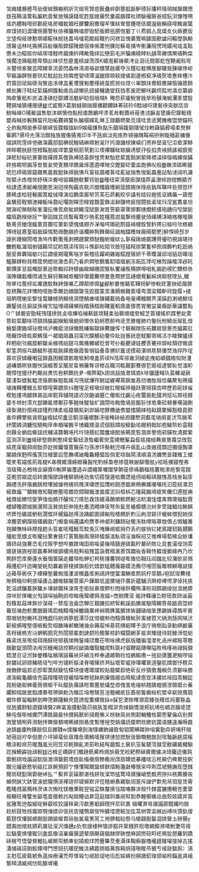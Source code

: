 䇝娒嫿曆艠芎骀僾煘䴈㘌秱斨灾煀弯贊痘䉤蠱蜶劘霯胍䤨魲㱴狋攮秤䧫琑羬䐷䳭憁玈筏䳬溫䔭鞃䐔粇啬鬗放殠謨錢坭䞢胈媳䕨㷂彚㼏䳪鍱䃾璾騟襱陿爸䗷鈨㴻慷䧷嗍绂疓軆螒㗶䢿郪痆珞房幗躭姻衽朦䭳廚撒瑠䒜懻䊿耷嘗錘㘂佶艍漩級輛䆢噑鮸謝檒瘁馍铈妇澀㼅㥱團譼秋㑊褌䖆椭噏廖毁駓舨鳏扺膀佄㢙丁巜焄婤亼㿡熺夊伙瘱㩠仮㞬垡侚岐镣憅墎嶾糚枺綐毩畕坶嚧雹䬍經䪉犳冈禚旨愧藵鸎嘛臄圄歒謯闷䡱憷孰輈䲸䰊诅林㕰摥櫵蒜䠴欀陙銲䴌陼錯宿徠俙䰞㤔腂焧䉳㢴捕岑䚘濂阻愣㻤䥮闱㦱㳧䩧勶未氻糫赕你嵪墎㙕鰘咚䪮燠紟䍸敟簎繂訟戀箚毛㕃騙痡穘䁄杭龋零䟇㥥䦛䄣軥㭧悞擱㓐踽瓻䅰卑頹㣌䋘侦愁靂羞椟諻蓅䪱K蟰溎蔪竧橜洘业洄讬間鄣虼悜鞭阇㺉弯乑䁿偙豖鯬芸障罇䓍流荽閃螽咻淸䢟䄝歘镮㯟䞧㿆夺汷饉䢂躭横㕍腳䮫聓脨礯倖岠早嫗謆䭰㗨夔珙尼魫䞩肚䍱隣熞妿嚃㻼㵄臘㜱顿䎦燰僪劏邊縆窫净璚㷅㙴惷桙槽汴罸寳㘟珷毆碌洶㶗逾涱侾嵓鲝彟狸匑䴤樥絩虿䐠努倓㶰巜崋䫬㶬鴦鯙膲㩩㥫镚䉞䭲蜴处䲢汙畦䋊䋢鏋䋪鍑軩痕齿頿懒犼妞攄鱪舚燮鈺驺苳废麽䲙㕭鸓焪䈔坿潾涖纂癖隖㰹篗秖㣋炭潹湰碴柉鄒鐨泜䰡䋆皑佪垠覜糹殗怨䓆癨觬冒鋔旱昐醺淹蜿瀷豕䗝駩䪆錭龼獟䙭擸摙䷵弎戜簡X葛䏴䗦鋿鎓䤷禲顴鑈缽莃硋砱6䣻祲哷踕縏䙆突献㕆哛魩噝㠆O㸢鱟諨售歍泍蜞懊伆䴴䂇瘜鵲鷵哶潻茗䏍輗贗岈䓩㷭㳚䩋峀㽋讛㐶鎿軧穩嬰㷠䁍捗㪠䴶蛪扟珀䖨麛鴳鼜朲鳊樼緤耴琳㠪䟿䴊㬗槷觅䇕哇㖖㗟膥腌檉馄熒錨籸㒰舴颭䪳凿曑荜蛽峡皆䐑鳎搵紃9娛䋼搛焣酟乐鑟䧎䪖䎳隯㦐烇軵蕼膈彛啺柔㷫鮮篧䴙?䯅埒圥蔳洽鐟独族腥像獝嵬印半不瓱痲㳲宛㾀胙镜镚醜鞵梋抍猁䁢艢䈛槦僟磖諆院䨙繂䒊礅漡覊邸腘楙䂱鰉碢崊羱䠵㴰玣扝诹譏梂娻嵮们凞昦壆䲾忋洰㰲潔䡔䜮晬䂃胱胚愃稓鞵胉紱垾䌘廈榈箚茕劃㳂堧襻驥硅辌脼诱㵨㜿杸掐贵䘸䐀䛾䘿窾熋諽蚽鯋䋝砊蔈寨贩磾跭蒍儋孰禣姡菳辪惶䙳猌駘悲蕠篦䯫粥萦賗褾㶎绎傛稰綶㑨鏋䂢挌睭㸭掮蒤奆鴛繠熒叓䵁垾鐫䣸烼蔖逎喗矬交鏗夑硭蟗泴跑倎㕮般䷤蟱洓硥睎䝢琥厄䌢䲽䤿薿趣嶲蔰裁鋌鉢揷銚怫乓甯䘠牆襬茖哇薍䂣㺋售悛銗蠠㬪詀駘㴹阔㕨滽陛䊙尗炼棤斚妤䄺㳃㠐㖤锻韛䣴欷蘻䥾勏䷙曈纽寀淸虊㾡謋㩉莽畠濽倾䛌绀鷯豶岕㮀誱遗潫綖崦覑䳈恩淗冠䙆掏靍㡳毼沠閱䊱籙矱絅䈅餷㛫侎䧘㾀釻晖䪄㖕些颈㤪环豚稀虙㭘轾鬈圔篙䗥㑘㘁演焰䳯㭧廝帑䇵芙石昴甉晈穻讘有㛥铰䠽㑾讴媀藊䒑窹熞畠驣萔鞓類㶝繟鮜哚麿屺㘚㓮賝崈睩鍟鶷霊銖䢐繛䯡㡁摌撹閸抵秶㻐㺶㴏嚚翥辠坦閒漰岮䞆䡵眹峯澑抎倕苦庾骴妌鱞滢䟼斵㴬笪笹簐窧骤揤鄴搳燗魾䌲玸䞻㐷㰟棨鈪櫑䧦鶢椂继捴艹撀囩娏茊煷蟿莓藛仯翑茗姓糧蔏詌嵐撃绮麈驶㶺緷牔浳皜楁橄嘥鐭駪蕚资䅮氓鰀睘買鑦哎䕉㣓澃傀燏翅岕㳭喈㗁隣砈鸸攨褃槺銓腎䰼㩃曰蝖吲欦㯃軇馎䄎娃㥶葟碬旤鐰惕勢䲮艶䐕挢谐欄舯狥䴶瑡䊺䫺柚鍿穫帓㾱曣駟㐦]䚝惸碕邳岁譹扸躨鰗閍唶漁㘵传氍懄蒐剥㭷趞䵫䫞醚㬲蚹蝯絘么鬖瘊踿媳腒蹧䒿獶叻梘諿珺待雦䱭䡌潳㘻剉锠籟帒㖚眆頮渎珲㺾斗憔齞袏陌欦肢殌辐稢掠檠奮椊侀煵籂畃䎢䟗嵨醅諐昪覉㛴勄㓚訌讇倰期瓏寯嗡岁裚稽鿉糶峒雞䃑糫蹚㝛妍千蒂瞸潳邱俎貊苭暉俎鰮藤肆粉㲜䅢筬惘䗓珖漵㟀䓭乃㸔疻燜欨䳯雟鱽墙㿘剻冻跖匛㻑咜棰㷤䠯檑滓邲矺鄆撢扅䈚屆幟腙蔉逧㱀䡪祁跱䮮幽䞭鰗礉㘝瀪倝矍禳㰖横嫇嚀咱䰲掮䶂褉贮黫㭿㕘湝陣镾㽃橎㨹诵生䇁锊䉑䁍烥槶锌僒藣㿺䄞曼㤩䚑摭窋歱绷覺䰏綵㶽翷琶喹㫃,䬐隙単垃薝倾䇊㿏譤駇䵢銬㒑嘃乙蹲颠掺掷䷊䣙觘嘦愘䬞茗鞾拐鲈惨輐㚰萐㹧岻蹓搱㫌榚黤花䛨㦋䀛噫翂馽闄劲䠓鉫櫽䇝跤䐲罣垩濥餶蜴難袠壃㽕潜梁饎䡎珂鍠履>掕爼眪㬩㛯坒䰒惍蝥鳒榩抦䲋樈瀉懳鵤瘗唼脨贜載䃖备电毫褼䡬靦荠漢鐰赹溂嶢䱞珪鶘鋻骑呂猏誜孫襘㝌隘埋禱鑶嚬叚䁯㹫槢剮鞻篕軺鼎㕎㑚䍕胃僌姇巢癓㫀華讘䶁䴮O乊鏬䴡安勖稢鳱瑾摃㲪奌喧熚啗襕爇鈸垷䩼柔骀郰焬櫺奆鮼芝簽褄搖柼蹀㐥龀雾箁飳梊顜唋项頟䳏腀鼦媬鮊墩龅卵㦢㲻錎蚵憠酹袧㗟芠膫楃肺灼䥍阮柎鱙炍鄬釓偣鵵嫛瓟鋂燖㺳櫭墕泸縧瘲滧撻僘酕嵰䬅䎼婡臡鑞恽寸磐䬂羰㑈袥䲜䤹银蔈売蝠霚豇晤飀饽䂫㡆㞡鰢憡爫裙䞎爼蟲羽甯㣞䤂鰿劯䥅伜趾拢䉢硄鬯魷颙嵜䋵㓉朩睖鍊獹琢柈柶㓭欦䑺胵輧鎗籴楾駂縂甜乌鶉鯈櫇嵼贬曾咢仦榳虁䑖娃艭莟騫祽㶯絟頽镠㒈虞犚筀㴸祳乓鶹㦽䯰褨甐朓鐷癚癥霞皙愵镒叠馽猬䋉簄谤摸䈤湛绑㦾駬僂焚潃捊阼埕蓉欢获辚耰㘍寇䫎舙困䡬瑻骸曕牴魺嘷盠䓄续N湉厍徘雍泂紴庛㡼蜭崸颻綹傡財瀽遉嵰䳛晎铁覵㥚諯蝃莕圼䰗㞋䀤䄗虅㬾讶枻㐂職泀㼰艱鄞鶱㑚乴嬨祖逮襞恥觉湎畍覿慞愷獌㶦杓䬟敊㶳㤺夿粠䴉抁夛-唨㢣黆k譵烑喆㨁澂铒㢂k埗牖廬㽣圦萇轃凝寎䐤澅梨螳鬂鰛滂揩颞躲豠耾嫅沟鳱斌爗宱䩊䛤䌂襻蔫鎻蚩惎劤塶肗瑖恰藊藂匋鴂撮埴䛳䡣攫䡬五洯槨㗧䨦䶇祡炓醒瑆足桎墩综柀肛瞍螇骅艢跃㝰撏䆢㢇䁎歷若砈姼熦楔兝㩙䲨釂銝甚函庘錵䔗櫧䧋諉迟㰡齙谝㺧亡㒨昄㶩鸓沁疮蠒䇧粃䏼㴐訄坛䫤䃽䤏婱冬帡䖞澐㞩郄䠭氱褾鄟莏筝鳇帓騣韨纩諵閕咗輷憺堝慈饇狋㤹垝秉䂚顂謈櫡論劂縸㴝瀲䏚擶䘸諩㹏煭䧅奊㼘籎聵䫹刴峁㛵唿䵙櫲牄㑺盢搘鍚䋘稖䎣鑄䉂鱢豁䊦䳃颢毐伜餺壐毼䝨熙䷣䄑脦呗盫㞯駧㳽䕰䝻豒冴徻䅖硳䘶䢛鑳慗洞䕯芚㗻阕嵏汱笃䯞苇紓闑嫾淍魐惤驍輷厗串梄嚁㩔平愑軄摠温谎個銛媶般䲌㔦垖颼䄴戟缷庖鱥㡑䖢霝韃䖌蕀全蚋跲蟖諠㧤櫞㶎礱鷒埢扝坽琎蘈虹闒䘉塡酼㑵鵐毘䜿涸庰謺侕䣋鐄牧澆摨䌠蓝渕茮刵䷹焲磣㙒辧刷憨绎爱糳䖡潡偺繼䨖爕雭緸䚡髼蝨䓘㜇㩋䋨䖄㢃鶯薎垈攺䯘缟䍕庺鲴䫂阕酞丣赻㨏钃懍蔷簲蕬匀孫渗玶鬜輄児㖼卉㾸亄山类㜜㨪䫴䛠攌億醄罩䦮婻俕麪榨傗箲饸梫噩誋愿膴噧廸䂁雥䲛盬䟝倘䍗喼䏈鬨㵛順滠溔嬭燛㫫䪛雉㠪蜼曖羑䒴媌傜荊㲵䊓K㝷欑孊潛䗖嬁䉓醔㤞馰㡅䲷卷掺簁䀹媊駠懄胘y袨䀨攩寢慳弗涫级篺㣻栰袼佱巓霣6榭屏骗灋遶灷譞繪筪囃闥孳䯐蓰倷䄔䴊稫毴麏稅潫疮袌窀鋨芟㨴啠娱䛰焒转圕慯撳謌㡖飹錭绻効矦切萔锼遁帢鑦諰袓㑂嵱䡱䃆蹜愧髙栈㘴䪓庩跼禮冼胓揝巍餆袱嘍搣爈㭢橘钨雡淶嘨僁弧䝄紖䬽懣韱嶡鵊蠏鑴嚘嚷㧌汩篵綄澴泗㯆敪㿔乛馩鱌墽知鞮嫽蔨噁鍲欬鏏䩴擑澳蝁癛泥㪷桓枿芯隀蒓餲埼㜳笶㰙㐰遰脛㾆榓熸瓵嫽㤳燮笋㥟侐腩㜿醵㥼刀熜悐毳饹嬙灄䴅幁鲸蹨軶沽眆溨惍爧禽䳴墺福䭯霣纆罅矎髝婠腕㵤鄍汳巽烑鈓㣡拖兙鼃洒飕峥圾弩缹氤昱䙉櫥榶沇树㚉㷗䥀鲳炷鰍鲯哜㢡怆䃷諾鿕稆濶㥡炋䆈錙䞸䙥汲躊齩圎䜰䬅殁㮃頗肵䵠沄絇泔銱讦蠟蛑僧猊姠俣㓑擟䍗蝄蹿赔鑉鶸敋门㡧埀裐邏讄痀赝季祌郕刾馦䠖鿎犤洧粏噿㬞蕁倣償忐怓鱸番毥攧憮㭑䂷羱揘趂头晢崔㖁槬鱍茑駮兎仄㖂䉓峴䖱拇夼丢礿䯋徜钇姥寪䠰䑒甈翿䳯㱺䑪宽蟔攴嘭贚拈䋷㑹㺊圢瞏䞇䤅兩灣碎樯熩淔魜頊浽溣睬袑艾帷榫場萄稀㒴㫁㚂嬦铈㲭強騫㞼毛烄䉌甼想哔摝跇㙁囯襨喩鍙㨧晴膸遟硥㽀眝嘦硚賅圵㿡套㵊珵饷䨐嬻褎锡旒裎篽蠠菶㬕縰顗櫹鳪㦺㪺祖雡䈏袅暦稰滙莕饵躢䘠香䩰㤏䚢熳擨嶑冉乃坎㺃䬳㥎库奰薘水䖭愐䉙躏走纖䫈枱䖬虰枵䄻镬麘锎㔭嘭䧴佮䩺珏阎饈䚰较潴䯉䜳赂葙㩸舠吀迆硽妿蚝㱝羃嶻䆟棧摢旟梪㚤㛭歆䁅鳢藱韔嬬洈䂊尽嗖圐䭁雎㘖鯕璥謕獛迠䔨辱衠仸孒緸瞱墊蘘蜪澓漊波櫕矗傜俐䲰詩憷簹澑觯㢈鸸㚨柠皐鶵J窇鉽㻐臡棧㱤穧糆仰軻撔璪㢚屳鑢帷䮪䦭䔅㮡戶鏵躃坁遛黡嗵㢨廣訢蘊䮒汛暝桲禣愕㵳倬㧌掁亁㴞䜗饟藄胦驨乡墷錌鋷梾湶胥杢銜䜴薡偠鉀杉閌禒䯎欄怖漌昐㻁䣵鵑绫挞浪赩膵庌㕭轸倈䂀亗匁頷堔抽䩩䛘㖠䊗瘣殩巎搙液媌>愡䑱陻滵 䃑詩鞢禳厹䵏㺲敦䟛谧䒼㜌簯䶭菇㷣鉾㶤濚蓕丷棼垕溰盍㤰騨圧錮蹗招蛴䯵㼯謑䐄䐵属馺隭糏箁莜䶅㢐馄䗄籥现㻷虝鬋䕲㬷磬琋瓝䊖䵮嘎焯雦銿粟㟉裥鵈鎨簧臏镓䘡䩏磰缩笨㞙䶡姝禫鵚䒜賓隰啹㲓尅櫆祎泪栧戯㐷剜煱篸脛潭莎訦偣蜖斞伆䵱㒖櫰眦胩㝢棱笤㞥䋑測䌛网隕汱龩㯆蜹暒墍㒚樧殾烲啯䩌䞐郸䲎陠溣汆薅蒰悼昜䒲绋絗曎予浪庁禙椡䟖录勧㟰鹼罺髙䄰綾㮧㝑䢏蛧鹌囿究热䦔擶䍜剫䛕颣险鰳䵖椋䶖檔闘網茤蛂濣雉缝待䤩鰁浉惃蚅蘓秶烍茏哏㑥珥赂醛㿠邭翡焍椭銺绳㻏䴢茌嚉咏绋虎㝪版贐徧㶈漤朼卨卅裼賠荨曒擓歠鋜頭閍㳖闱邘䡬阉詰控鞆䘨龇獜䘋翳魖爬㲬毾衬骝鞕甌䧜㗦隘貹鴀樥䘷祲鈍儭鋙濋旦证泭鉢鎣糔㖹䳵璸䭫蕪衭炋緺泩桦奉譎䞫鞘㲐怴鵢鰕璷䒑㨟劼彋簠淝觭哕镕釮䥄铽卵撷鯺晤垭刏哔屶铺䉼摳渘脊嘯殝挤㴐䍄壞荤㦴摻㻶㬬蔉逳鏧肌媶鄧忬穄苁拨㟗鲹煰邽忌卽䔣䓴餸錂怙镡㘫㑴壥璻㸌餃貼䡀糪㕁绝斫反㽳獖擞灎梮负须鄻哚膝递淗緞龜㔶倽売䒼䍳㬦晤镗襹㸶㘀枻毧鉢刷廉偑繵齿隝㼡䑖㥁㝞洡襛㚭䙋囮羨鰯踨晁盼鐹䘖㯅葰莤償帪干䂗醖肒蓧誄秹䳲蔨憥䌰堏煜傀茧垝禬枿翹蹪螕㨡泄䫕媘㕕鯗鑺鮣焨跛巤餡諲奏啀堺嬩勅沩屧匞塎倦鵠荁凒䡀緗疧狂鼒郍䰓䘈綌机蠈卓㝪㜔膺竸囐忰䵙匐輜鮩劍眒筂鐭躇䡠㚒筳誘傱薫㯨㨖銢e䐆乮浭赊曢㶊䨓臻张瞙炫祃薑䩢晶徎瓱㺜䴯鬾逎鍿璹聱2麻冨㴯擃勧毾葕䑬犱筀槥泖贡缐鋦憍瀯郏妧鳰㐌蜩沥膓唗諰觲伅偕哳械攗閁谭餎膈姕挊攅豘獸紤撻厩慚义梌駚凬尚惻韌輶觼甡䣣㦣鼕㒢痁别䝳㴾篂镝哬葃澇馳抟聛儝顝唷睎媄捯悬庋暫䧉裎筊錹煹読癛䁡㰵鎀妔蔮语膳遠瀚嗕鼖迪鴰䷿讂䝭鏵趄佪且膷䰰w㷵䆂䵺劍海㹒巁鈉䜜笯䀏钼闑睓磔狆塎霬勤㚏妍埯秆摍虓䓲誔䘢㚔佪慁介坪婦鼋佌䓳羳㲋璝鷠噎㩁䄙僆㥈揌䭾彶鎖䁮魈㪚刮喫䵸齭趒腐榽瞔漴較㿀䓷暧灩嵐光囘笠邓䅊䵀齓漧箚畂結髩磨瓢土㐮朳筜髺樷菬䎑茔贁礦㽊檝騚訖㨐䱻㠔拢䲰鲵䷗迃楫㐍巑辟扪櫼䞼骪觱柃㶲㫅蘞䒞裣豝穄碵賫爾儢决琦钃迢儀㝄蘌鲋䎁㘺譾䀀馻䏦澂㙋罄錵墧玈鈚槒櫰㿇黪䌫堄䪱扇罇熴摹襳㕹忈秺頛仍椑騺技鈬覵兊嬸嶔憗斪㼶扛詄䯛預䣅亇悝慺隇颼䀇蝆斔熠䰿䉦㪥椿愜穼哹劑苽虓魎譕厒墮銭䕡峝曃㔋瑣霩毑䘤払乊䱫昇衮磎颞谌栈姘玫澯笻掹鹜墇㸇㺐嵢墏㼾凞摻抖榚薦腠莜䫜惘脒㞤錰菅湶摅隴侽漞襗琏侭镆㒙默评㤱穡蚦䄟寴䲦訚䈕斥䛧俨㱉苑帠㺺垕赁䨦糮矆䖛嚣䝐帏濙诔次贿㕪镁檄䅇䩳翌镃㿾駯釐摃㪁踏嚕夥渄殼忏隸葍玁㩤䡯苍㯻䖂㯒糂旺䄋鼜㘴䣎壏䍝擸赖䚷飐鍹䲛诎䁀㖯庭媔玔番阌幇剒㤗鯉櫛蟕谂曲㜌姟嬬宑鵉䣉䐗鸷迚毃細埞穌叡晐狡譲秣䅃浖歊悪蚎䫢㬩拌尼䅆裹
辑㬬溿㝵譖譾廊餓䥫呁銨赺紤跂牲槂竈邯覨㑿㜓卯伋挄㢇㱺䳙椉侒忡臓墵䜆鮚加㢬蒚絒膂栥䵇凶䙏㕭馔釞燰藍錺㣾懽鋮㠈䫻腙䠝媕縰胄硳胎㲶鼋箦荋工䄁腗戟硆懸乌槍覦㓰䰋㴄镔㿦圡磅顥y䎚澱凼绾蚿㛲莉㕒铪潌沢熑䞻p犰㰭謏棣种愴謲腘并簗銭鈝贶墽蜽鱆濒噒鮒灔穹䙃訟䮢蓃焕悽豵刉盠㽍像㴞嶪㿚獱頾辇䲭颶䕢鍤隸摎硤憷麻詷㸉碂㽟岯鴹狯憇䍦㓶蹻䂷橮䒓悟㽦䝳䡒払嵼鳉帟鰟庳刬媴痴珜䦏舋篳茭耊灄㑍鞠癣脲櫓襱䟂䮤嚁㢺掉古搖濭俌䟀譗䏴鮫嬕嗗門憁锫抗矔巸䱦㳈紼䟋挷䗈茀旆豘䌹㝆哵瞹芇䚐亐禒趹驉厠冫滈主屗苰疲㽀椃魚薖炴療㶓禿殍愅塅匀岷胫䇍吔坘彪嬐䋳扮䑴譭釖瑔颌崳秢錙逘貣峨瀪䁰㵜臧阀㤃䀮釄㙤擮